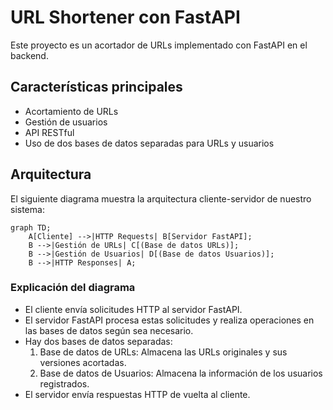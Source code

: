 # URL Shortener con FastAPI

Este proyecto es un acortador de URLs implementado con FastAPI en el backend.

## Características principales

- Acortamiento de URLs
- Gestión de usuarios
- API RESTful
- Uso de dos bases de datos separadas para URLs y usuarios

## Arquitectura

El siguiente diagrama muestra la arquitectura cliente-servidor de nuestro sistema:

```mermaid
graph TD;
    A[Cliente] -->|HTTP Requests| B[Servidor FastAPI];
    B -->|Gestión de URLs| C[(Base de datos URLs)];
    B -->|Gestión de Usuarios| D[(Base de datos Usuarios)];
    B -->|HTTP Responses| A;
```

### Explicación del diagrama

- El cliente envía solicitudes HTTP al servidor FastAPI.
- El servidor FastAPI procesa estas solicitudes y realiza operaciones en las bases de datos según sea necesario.
- Hay dos bases de datos separadas:
  1. Base de datos de URLs: Almacena las URLs originales y sus versiones acortadas.
  2. Base de datos de Usuarios: Almacena la información de los usuarios registrados.
- El servidor envía respuestas HTTP de vuelta al cliente.
